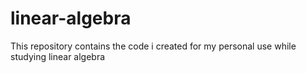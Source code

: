 # linear-algebra
This repository contains the code i created for my personal use while studying linear algebra
